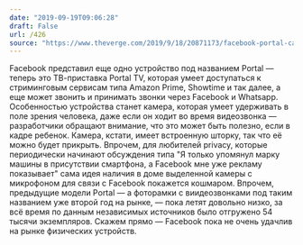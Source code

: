 ```yaml
---
date: "2019-09-19T09:06:28"
draft: False
url: /426
source: "https://www.theverge.com/2019/9/18/20871173/facebook-portal-camera-price-release-date-availability"
---
```


Facebook представил еще одно устройство под названием Portal — теперь это ТВ-приставка Portal TV, которая умеет доступаться к стриминговым сервисам типа Amazon Prime, Showtime и так далее, а еще может звонить и принимать звонки через Facebook и Whatsapp. Особенностью устройства станет камера, которая умеет удерживать в поле зрения человека, даже если он ходит во время видеозвонка — разработчики обращают внимание, что это может быть полезно, если в кадре ребенок. 
Камера, кстати, имеет встроенную шторку, так что её можно будет прикрыть. Впрочем, для любителей privacy, которые периодически начинают обсуждения типа "Я только упомянул марку машины в присутствии смартфона, а Facebook мне уже рекламу показывает" сама идея наличия в доме выделенной камеры с микрофоном для связи с Facebook покажется кошмаром.
Впрочем, предыдущие модели Portal — а фоторамки с виидеозвонками под таким названием уже второй год на рынке, — пока летят довольно низко, за всё время по данным независимых источников было отгружено 54 тысячи экземпляров. Скажем прямо — Facebook пока не очень удачлив на рынке физических устройств.
